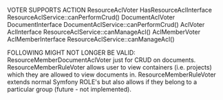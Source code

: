 VOTER                SUPPORTS                ACTION
ResourceAclVoter    HasResourceAclInterface    ResourceAclService::canPerformCrud()
DocumentAclVoter    DocumentInterface        DocumentAclService::canPerformCrud()
AclVoter            AclInterface            ResourceAclService::canManageAcl()
AclMemberVoter        AclMemberInterface        ResourceAclService::canManageAcl()

FOLLOWING MIGHT NOT LONGER BE VALID:
ResourceMemberDocumentAclVoter just for CRUD on documents.
ResourceMemberRuleVoter allows user to view containers (i.e. projects) which they are allowed to view documents in.
ResourceMemberRuleVoter extends normal Symfony ROLE's but also allows if they belong to a particular group (future - not implemented).
